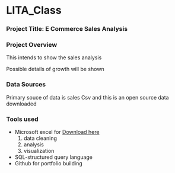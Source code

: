 # LITA_Class

### Project Title: E Commerce Sales Analysis

### Project Overview
This intends to show the sales analysis 

Possible details of growth will be shown

### Data Sources
Primary souce of data is sales Csv and this is an open source data downloaded

### Tools used
- Microsoft excel for [Download here](http://microsoft.com)
  1. data cleaning
  2. analysis
  3. visualization
- SQL-structured query language
- Github for portfolio building
